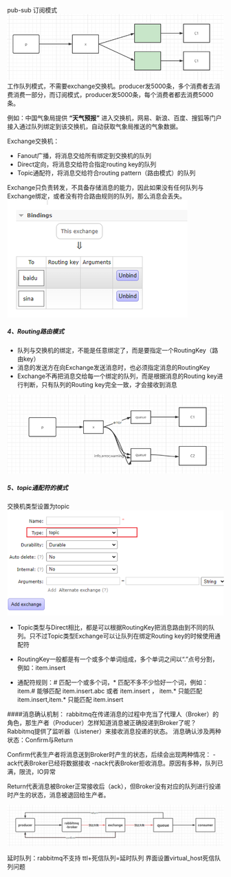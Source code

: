 pub-sub 订阅模式
![image](../../images/Snipaste_2022-05-08_17-52-35.png)
工作队列模式，不需要exchange交换机。producer发5000条，多个消费者去消费消费一部分，而订阅模式，producer发5000条，每个消费者都去消费5000条。

例如：中国气象局提供 **“天气预报”** 进入交换机，网易、新浪、百度、搜狐等门户接入通过队列绑定到该交换机，自动获取气象局推送的气象数据。

Exchange交换机：

* Fanout广播，将消息交给所有绑定到交换机的队列
* Direct定向，将消息交给符合指定routing key的队列
* Topic通配符，将消息交给符合routing pattern（路由模式）的队列

Exchange只负责转发，不具备存储消息的能力，因此如果没有任何队列与Exchange绑定，或者没有符合路由规则的队列，那么消息会丢失。
![image](../../images/Snipaste_2022-05-08_20-24-35.png)


##### 4、Routing路由模式
* 队列与交换机的绑定，不能是任意绑定了，而是要指定一个RoutingKey（路由key）
* 消息的发送方在向Exchange发送消息时，也必须指定消息的RoutingKey
* Exchange不再把消息交给每一个绑定的队列，而是根据消息的Routing key进行判断，只有队列的Routing key完全一致，才会接收到消息

![image](../../images/Snipaste_2022-05-08_20-36-26.png)

##### 5、topic通配符的模式
交换机类型设置为topic
![image](../../images/Snipaste_2022-05-08_21-44-29.png)
* Topic类型与Direct相比，都是可以根据RoutingKey把消息路由到不同的队列。只不过Topic类型Exchange可以让队列在绑定Routing key的时候使用通配符

* RoutingKey一般都是有一个或多个单词组成，多个单词之间以“.”点号分割，例如：item.insert

* 通配符规则：# 匹配一个或多个词，* 匹配不多不少恰好一个词，例如：item.# 能够匹配
item.insert.abc 或者 item.insert ， item.* 只能匹配 item.insert,item.* 只能匹配 item.insert

####消息确认机制：
rabbitmq在传递消息的过程中充当了代理人（Broker）的角色，那生产者（Producer）怎样知道消息被正确投递到Broker了呢？
Rabbitmq提供了监听器（Listener）来接收消息投递的状态。
消息确认涉及两种状态：Confirm与Return

Confirm代表生产者将消息送到Broker时产生的状态，后续会出现两种情况：
-ack代表Broker已经将数据接收
-nack代表Broker拒收消息。原因有多种，队列已满，限流，IO异常

Return代表消息被Broker正常接收后（ack），但Broker没有对应的队列进行投递时产生的状态，消息被退回给生产者。

![image](../../images/Snipaste_2022-05-14_17-15-54.png)

延时队列：rabbitmq不支持
ttl+死信队列=延时队列
界面设置virtual_host死信队列问题